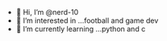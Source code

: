 - 👋 Hi, I’m @nerd-10
- 👀 I’m interested in ...football and game dev
- 🌱 I’m currently learning ...python and c


<!---
nerd-10/nerd-10 is a ✨ special ✨ repository because its `README.md` (this file) appears on your GitHub profile.
You can click the Preview link to take a look at your changes.
--->
